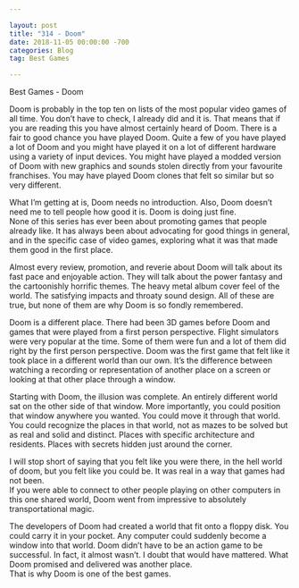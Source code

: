 ```yaml
---

layout: post  
title: "314 - Doom"  
date: 2018-11-05 00:00:00 -700  
categories: Blog  
tag: Best Games

---
```


Best Games - Doom  
  
Doom is probably in the top ten on lists of the most popular video games of all time. You don’t have to check, I already did and it is. That means that if you are reading this you have almost certainly heard of Doom. There is a fair to good chance you have played Doom. Quite a few of you have played a lot of Doom and you might have played it on a lot of different hardware using a variety of input devices. You might have played a modded version of Doom with new graphics and sounds stolen directly from your favourite franchises. You may have played Doom clones that felt so similar but so very different.   

What I’m getting at is, Doom needs no introduction. Also, Doom doesn’t need me to tell people how good it is. Doom is doing just fine.  
None of this series has ever been about promoting games that people already like. It has always been about advocating for good things in general, and in the specific case of video games, exploring what it was that made them good in the first place.  

Almost every review, promotion, and reverie about Doom will talk about its fast pace and enjoyable action. They will talk about the power fantasy and the cartoonishly horrific themes. The heavy metal album cover feel of the world. The satisfying impacts and throaty sound design. All of these are true, but none of them are why Doom is so fondly remembered.  

Doom is a different place. There had been 3D games before Doom and games that were played from a first person perspective. Flight simulators were very popular at the time. Some of them were fun and a lot of them did right by the first person perspective. Doom was the first game that felt like it took place in a different world than our own. It’s the difference between watching a recording or representation of another place on a screen or looking at that other place through a window.   

Starting with Doom, the illusion was complete. An entirely different world sat on the other side of that window. More importantly, you could position that window anywhere you wanted. You could move it through that world. You could recognize the places in that world, not as mazes to be solved but as real and solid and distinct. Places with specific architecture and residents. Places with secrets hidden just around the corner.  

I will stop short of saying that you felt like you were there, in the hell world of doom, but you felt like you could be. It was real in a way that games had not been.   
If you were able to connect to other people playing on other computers in this one shared world, Doom went from impressive to absolutely transportational magic.   

The developers of Doom had created a world that fit onto a floppy disk. You could carry it in your pocket. Any computer could suddenly become a window into that world. Doom didn’t have to be an action game to be successful. In fact, it almost wasn’t. I doubt that would have mattered. What Doom promised and delivered was another place.   
That is why Doom is one of the best games.  
  
​
